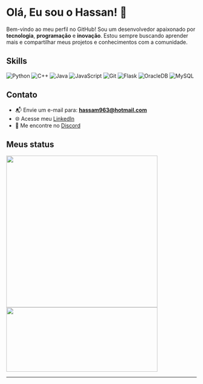 # Olá, Eu sou o Hassan! 👋

Bem-vindo ao meu perfil no GitHub! Sou um desenvolvedor apaixonado por **tecnologia**, **programação** e **inovação**. Estou sempre buscando aprender mais e compartilhar meus projetos e conhecimentos com a comunidade.

## Skills
![Python](https://img.shields.io/badge/-Python-3776AB?style=flat&logo=python&logoColor=white)
![C++](https://img.shields.io/badge/-C++-00599C?style=flat&logo=c%2B%2B&logoColor=white)
![Java](https://img.shields.io/badge/-Java-007396?style=flat&logo=java&logoColor=white)
![JavaScript](https://img.shields.io/badge/-JavaScript-F7DF1E?style=flat&logo=javascript&logoColor=black)
![Git](https://img.shields.io/badge/-Git-F05032?style=flat&logo=git&logoColor=white)
![Flask](https://img.shields.io/badge/-Flask-000000?style=flat&logo=flask&logoColor=white)
![OracleDB](https://img.shields.io/badge/-OracleDB-F80000?style=flat&logo=oracle&logoColor=white)
![MySQL](https://img.shields.io/badge/-MySQL-4479A1?style=flat&logo=mysql&logoColor=white)

## Contato

- 📬 Envie um e-mail para: **hassam963@hotmail.com**
- 🌐 Acesse meu [LinkedIn](https://www.linkedin.com/in/hassan-chahine/)
- 💬 Me encontre no [Discord](https://discord.gg/dskaf)

## Meus status

<img src="https://github-readme-stats.vercel.app/api?username=hachahine&show_icons=true&theme=radical" width="400"/>  <img src="https://github-readme-stats.vercel.app/api/top-langs/?username=hachahine&layout=compact&theme=dark" width="400" height="170"/>

---
